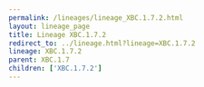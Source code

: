 ```yaml
---
permalink: /lineages/lineage_XBC.1.7.2.html
layout: lineage_page
title: Lineage XBC.1.7.2
redirect_to: ../lineage.html?lineage=XBC.1.7.2
lineage: XBC.1.7.2
parent: XBC.1.7
children: ['XBC.1.7.2']
---
```

